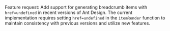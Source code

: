 Feature request: Add support for generating breadcrumb items with `href=undefined` in recent versions of Ant Design. The current implementation requires setting `href=undefined` in the `itemRender` function to maintain consistency with previous versions and utilize new features.
